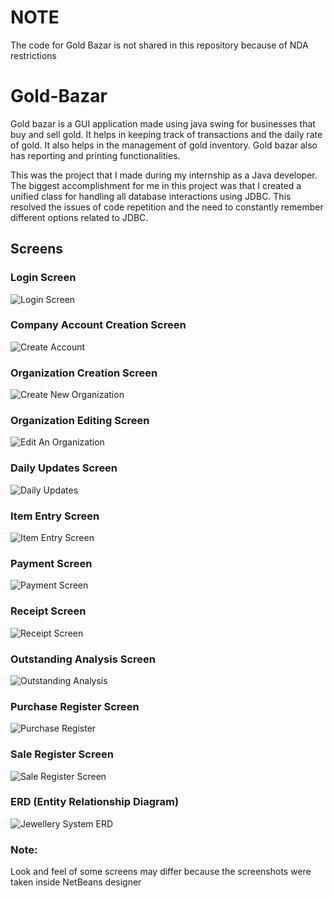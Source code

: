 # NOTE
The code for Gold Bazar is not shared in this repository because of NDA restrictions

# Gold-Bazar
Gold bazar is a GUI application made using java swing for businesses that buy and sell gold. It helps in keeping track of transactions and the daily rate of gold. It also helps in the management of gold inventory. Gold bazar also has reporting and printing functionalities. 

This was the project that I made during my internship as a Java developer. The biggest accomplishment for me in this project was that I created a unified class for handling all database interactions using JDBC. This resolved the issues of code repetition and the need to constantly remember different options related to JDBC.

## Screens
### Login Screen
![Login Screen](https://github.com/AR-LABS-CPP/Gold-Bazar/assets/70814565/44f848ea-c910-4094-852c-71b31306581e)
### Company Account Creation Screen
![Create Account](https://github.com/AR-LABS-CPP/Gold-Bazar/assets/70814565/a2c24c35-e2be-47a0-9461-beb7c7f083f1)
### Organization Creation Screen
![Create New Organization](https://github.com/AR-LABS-CPP/Gold-Bazar/assets/70814565/8228c0a3-9e3a-434e-8042-e612f44e4559)
### Organization Editing Screen
![Edit An Organization](https://github.com/AR-LABS-CPP/Gold-Bazar/assets/70814565/cc35689e-d3eb-4f76-8646-270fa911e96e)
### Daily Updates Screen
![Daily Updates](https://github.com/AR-LABS-CPP/Gold-Bazar/assets/70814565/68c2b234-073b-400e-9b26-188e170f3d14)
### Item Entry Screen
![Item Entry Screen](https://github.com/AR-LABS-CPP/Gold-Bazar/assets/70814565/0227af8a-f9ae-4e77-aba4-ca723eb3676c)
### Payment Screen
![Payment Screen](https://github.com/AR-LABS-CPP/Gold-Bazar/assets/70814565/320dcf33-e48f-431d-ad87-2964f49cb49d)
### Receipt Screen
![Receipt Screen](https://github.com/AR-LABS-CPP/Gold-Bazar/assets/70814565/a5b86696-0159-42fb-8ada-e4281298ad05)
### Outstanding Analysis Screen
![Outstanding Analysis](https://github.com/AR-LABS-CPP/Gold-Bazar/assets/70814565/a404e6fc-c94c-465e-818e-755437892066)
### Purchase Register Screen
![Purchase Register](https://github.com/AR-LABS-CPP/Gold-Bazar/assets/70814565/17d15f41-96c4-4ef0-a16c-285f2c62671c)
### Sale Register Screen
![Sale Register Screen](https://github.com/AR-LABS-CPP/Gold-Bazar/assets/70814565/a3b4c917-f728-4e4f-9285-0cc02cd10439)

### ERD (Entity Relationship Diagram)
![Jewellery System ERD](https://github.com/AR-LABS-CPP/Gold-Bazar/assets/70814565/380a50fd-ab06-4d3e-8eea-1ffff0c0ed33)

### Note:
Look and feel of some screens may differ because the screenshots were taken inside NetBeans designer
